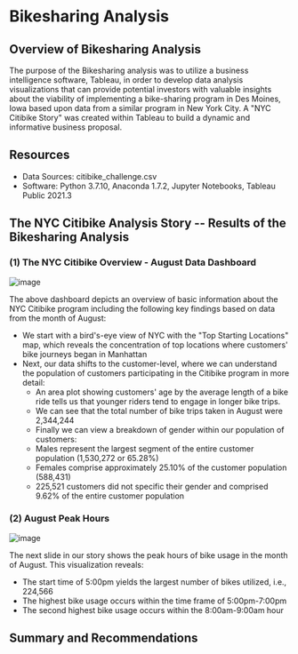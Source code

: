# Bikesharing Analysis

## Overview of Bikesharing Analysis
The purpose of the Bikesharing analysis was to utilize a business intelligence software, Tableau, in order to develop data analysis visualizations that can provide potential investors with valuable insights about the viability of implementing a bike-sharing program in Des Moines, Iowa based upon data from a similar program in New York City. A "NYC Citibike Story" was created within Tableau to build a dynamic and informative business proposal.  

## Resources
- Data Sources: citibike_challenge.csv
- Software: Python 3.7.10, Anaconda 1.7.2, Jupyter Notebooks, Tableau Public 2021.3



## The NYC Citibike Analysis Story -- Results of the Bikesharing Analysis

### (1) The NYC Citibike Overview - August Data Dashboard

![image](https://user-images.githubusercontent.com/85533099/142350089-f044d21c-c6d5-4c24-b261-94005c70a195.png)

The above dashboard depicts an overview of basic information about the NYC Citibike program including the following key findings based on data from the month of August:

  - We start with a bird's-eye view of NYC with the "Top Starting Locations" map, which reveals the concentration of top locations where customers' bike journeys began in Manhattan
  - Next, our data shifts to the customer-level, where we can understand the population of customers participating in the Citibike program in more detail:
    -  An area plot showing customers' age by the average length of a bike ride tells us that younger riders tend to engage in longer bike trips.
    -  We can see that the total number of bike trips taken in August were 2,344,244
    -  Finally we can view a breakdown of gender within our population of customers:
      - Males represent the largest segment of the entire customer population (1,530,272  or 65.28%)
      - Females comprise approximately 25.10% of the customer population (588,431)   
      - 225,521 customers did not specific their gender and comprised 9.62% of the entire customer population

### (2) August Peak Hours

![image](https://user-images.githubusercontent.com/85533099/142352530-65190da4-9e53-4466-9e97-3c90eb2101a0.png)

The next slide in our story shows the peak hours of bike usage in the month of August. This visualization reveals:
  - The start time of 5:00pm yields the largest number of bikes utilized, i.e., 224,566
  - The highest bike usage occurs within the time frame of 5:00pm-7:00pm  
  - The second highest bike usage occurs within the 8:00am-9:00am hour

## Summary and Recommendations

